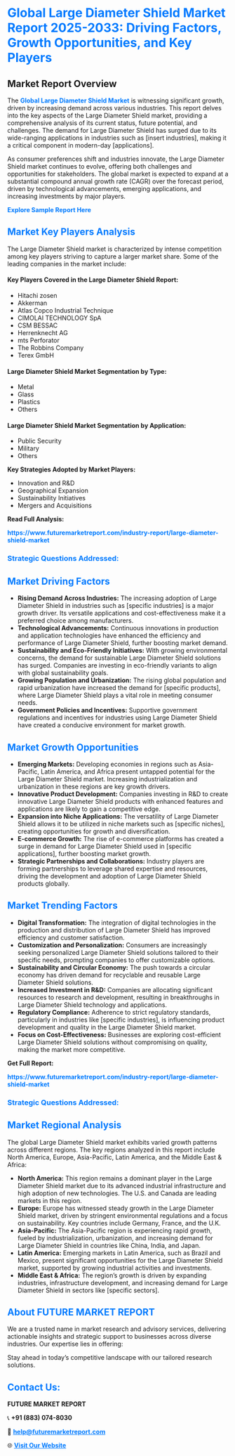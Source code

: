 <h1 style="color: #007BFF;">Global Large Diameter Shield Market Report 2025-2033: Driving Factors, Growth Opportunities, and Key Players</h1>

<section id="overview">
<h2>Market Report Overview</h2>
<p>The <a href="https://www.futuremarketreport.com/industry-report/large-diameter-shield-market" style="color: #007BFF; text-decoration: none;"><strong>Global Large Diameter Shield Market</strong></a> is witnessing significant growth, driven by increasing demand across various industries. This report delves into the key aspects of the Large Diameter Shield market, providing a comprehensive analysis of its current status, future potential, and challenges. The demand for Large Diameter Shield has surged due to its wide-ranging applications in industries such as [insert industries], making it a critical component in modern-day [applications].</p>
<p>As consumer preferences shift and industries innovate, the Large Diameter Shield market continues to evolve, offering both challenges and opportunities for stakeholders. The global market is expected to expand at a substantial compound annual growth rate (CAGR) over the forecast period, driven by technological advancements, emerging applications, and increasing investments by major players.</p>
</section>

<section id="overview">
<p><a href="https://www.futuremarketreport.com/request-sample/reportId=52708" style="color: #007BFF; text-decoration: none;"><strong>Explore Sample Report Here</strong></a></p>
</section>

<section id="key-players">
<h2 style="color: #007BFF;">Market Key Players Analysis</h2>
<p>The Large Diameter Shield market is characterized by intense competition among key players striving to capture a larger market share. Some of the leading companies in the market include:</p>
<h4>Key Players Covered in the Large Diameter Shield Report:</h4>
<ul><li>Hitachi zosen</li><li>Akkerman</li><li>Atlas Copco Industrial Technique</li><li>CIMOLAI TECHNOLOGY SpA</li><li>CSM BESSAC</li><li>Herrenknecht AG</li><li>mts Perforator</li><li>The Robbins Company</li><li>Terex GmbH</li></ul>
<h4>Large Diameter Shield Market Segmentation by Type:</h4>
<ul><li>Metal</li><li>Glass</li><li>Plastics</li><li>Others</li></ul>

<h4>Large Diameter Shield Market Segmentation by Application:</h4>
<ul><li>Public Security</li><li>Military</li><li>Others</li></ul>
<p><strong>Key Strategies Adopted by Market Players:</strong></p>
<ul>
<li>Innovation and R&D</li>
<li>Geographical Expansion</li>
<li>Sustainability Initiatives</li>
<li>Mergers and Acquisitions</li>
</ul>
</section>

<section>
<p><strong>Read Full Analysis: </strong></p><a href="https://www.futuremarketreport.com/industry-report/large-diameter-shield-market" style="color: #007BFF; text-decoration: none;"><strong>https://www.futuremarketreport.com/industry-report/large-diameter-shield-market</strong></a>
<h3 style="color: #007BFF;">Strategic Questions Addressed:</h3>
</section>

<section id="driving-factors">
<h2 style="color: #007BFF;">Market Driving Factors</h2>
<ul>
<li><strong>Rising Demand Across Industries:</strong> The increasing adoption of Large Diameter Shield in industries such as [specific industries] is a major growth driver. Its versatile applications and cost-effectiveness make it a preferred choice among manufacturers.</li>
<li><strong>Technological Advancements:</strong> Continuous innovations in production and application technologies have enhanced the efficiency and performance of Large Diameter Shield, further boosting market demand.</li>
<li><strong>Sustainability and Eco-Friendly Initiatives:</strong> With growing environmental concerns, the demand for sustainable Large Diameter Shield solutions has surged. Companies are investing in eco-friendly variants to align with global sustainability goals.</li>
<li><strong>Growing Population and Urbanization:</strong> The rising global population and rapid urbanization have increased the demand for [specific products], where Large Diameter Shield plays a vital role in meeting consumer needs.</li>
<li><strong>Government Policies and Incentives:</strong> Supportive government regulations and incentives for industries using Large Diameter Shield have created a conducive environment for market growth.</li>
</ul>
</section>

<section id="growth-opportunities">
<h2 style="color: #007BFF;">Market Growth Opportunities</h2>
<ul>
<li><strong>Emerging Markets:</strong> Developing economies in regions such as Asia-Pacific, Latin America, and Africa present untapped potential for the Large Diameter Shield market. Increasing industrialization and urbanization in these regions are key growth drivers.</li>
<li><strong>Innovative Product Development:</strong> Companies investing in R&D to create innovative Large Diameter Shield products with enhanced features and applications are likely to gain a competitive edge.</li>
<li><strong>Expansion into Niche Applications:</strong> The versatility of Large Diameter Shield allows it to be utilized in niche markets such as [specific niches], creating opportunities for growth and diversification.</li>
<li><strong>E-commerce Growth:</strong> The rise of e-commerce platforms has created a surge in demand for Large Diameter Shield used in [specific applications], further boosting market growth.</li>
<li><strong>Strategic Partnerships and Collaborations:</strong> Industry players are forming partnerships to leverage shared expertise and resources, driving the development and adoption of Large Diameter Shield products globally.</li>
</ul>
</section>

<section id="trending-factors">
<h2 style="color: #007BFF;">Market Trending Factors</h2>
<ul>
<li><strong>Digital Transformation:</strong> The integration of digital technologies in the production and distribution of Large Diameter Shield has improved efficiency and customer satisfaction.</li>
<li><strong>Customization and Personalization:</strong> Consumers are increasingly seeking personalized Large Diameter Shield solutions tailored to their specific needs, prompting companies to offer customizable options.</li>
<li><strong>Sustainability and Circular Economy:</strong> The push towards a circular economy has driven demand for recyclable and reusable Large Diameter Shield solutions.</li>
<li><strong>Increased Investment in R&D:</strong> Companies are allocating significant resources to research and development, resulting in breakthroughs in Large Diameter Shield technology and applications.</li>
<li><strong>Regulatory Compliance:</strong> Adherence to strict regulatory standards, particularly in industries like [specific industries], is influencing product development and quality in the Large Diameter Shield market.</li>
<li><strong>Focus on Cost-Effectiveness:</strong> Businesses are exploring cost-efficient Large Diameter Shield solutions without compromising on quality, making the market more competitive.</li>
</ul>
</section>

<section>
<p><strong>Get Full Report: </strong></p><a href="https://www.futuremarketreport.com/industry-report/large-diameter-shield-market" style="color: #007BFF; text-decoration: none;"><strong>https://www.futuremarketreport.com/industry-report/large-diameter-shield-market</strong></a>
<h3 style="color: #007BFF;">Strategic Questions Addressed:</h3>
</section>


<section id="regional-analysis">
<h2 style="color: #007BFF;">Market Regional Analysis</h2>
<p>The global Large Diameter Shield market exhibits varied growth patterns across different regions. The key regions analyzed in this report include North America, Europe, Asia-Pacific, Latin America, and the Middle East & Africa:</p>
<ul>
<li><strong>North America:</strong> This region remains a dominant player in the Large Diameter Shield market due to its advanced industrial infrastructure and high adoption of new technologies. The U.S. and Canada are leading markets in this region.</li>
<li><strong>Europe:</strong> Europe has witnessed steady growth in the Large Diameter Shield market, driven by stringent environmental regulations and a focus on sustainability. Key countries include Germany, France, and the U.K.</li>
<li><strong>Asia-Pacific:</strong> The Asia-Pacific region is experiencing rapid growth, fueled by industrialization, urbanization, and increasing demand for Large Diameter Shield in countries like China, India, and Japan.</li>
<li><strong>Latin America:</strong> Emerging markets in Latin America, such as Brazil and Mexico, present significant opportunities for the Large Diameter Shield market, supported by growing industrial activities and investments.</li>
<li><strong>Middle East & Africa:</strong> The region’s growth is driven by expanding industries, infrastructure development, and increasing demand for Large Diameter Shield in sectors like [specific sectors].</li>
</ul>
</section>

<footer>
<h2 style="color: #007BFF;">About FUTURE MARKET REPORT</h2>
<p>We are a trusted name in market research and advisory services, delivering actionable insights and strategic support to businesses across diverse industries. Our expertise lies in offering:</p>

<p>Stay ahead in today’s competitive landscape with our tailored research solutions.</p>

<h2 style="color: #007BFF;">Contact Us:</h2>
<p><strong>FUTURE MARKET REPORT</strong></p>
<p>📞 <strong>+91 (883) 074-8030</strong></p>
<p>📧 <strong><a href="mailto:help@futuremarketreport.com" style="color: #007BFF;">help@futuremarketreport.com</a></strong></p>
<p>🌐 <strong><a href="https://www.futuremarketreport.com/" style="color: #007BFF;">Visit Our Website</a></strong></p>
</footer>